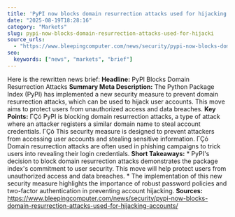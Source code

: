 ```yaml
---
title: 'PyPI now blocks domain resurrection attacks used for hijacking accounts'
date: "2025-08-19T18:28:16"
category: "Markets"
slug: pypi-now-blocks-domain-resurrection-attacks-used-for-hijacki
source_urls:
  - "https://www.bleepingcomputer.com/news/security/pypi-now-blocks-domain-resurrection-attacks-used-for-hijacking-accounts/"
seo:
  keywords: ["news", "markets", "brief"]
---
```

Here is the rewritten news brief:  **Headline:** PyPI Blocks Domain Resurrection Attacks  **Summary Meta Description:** The Python Package Index (PyPI) has implemented a new security measure to prevent domain resurrection attacks, which can be used to hijack user accounts. This move aims to protect users from unauthorized access and data breaches.  **Key Points:**  ΓÇó PyPI is blocking domain resurrection attacks, a type of attack where an attacker registers a similar domain name to steal account credentials. ΓÇó This security measure is designed to prevent attackers from accessing user accounts and stealing sensitive information. ΓÇó Domain resurrection attacks are often used in phishing campaigns to trick users into revealing their login credentials.  **Short Takeaways:**  * PyPI's decision to block domain resurrection attacks demonstrates the package index's commitment to user security. This move will help protect users from unauthorized access and data breaches. * The implementation of this new security measure highlights the importance of robust password policies and two-factor authentication in preventing account hijacking.  **Sources:** https://www.bleepingcomputer.com/news/security/pypi-now-blocks-domain-resurrection-attacks-used-for-hijacking-accounts/ 
